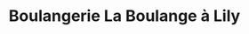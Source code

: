 ---
title: "Boulangerie La Boulange à Lily"
url: /louroux-de-bouble/boulangerie-la-boulange-a-lily/
shop: boulangerie
---
